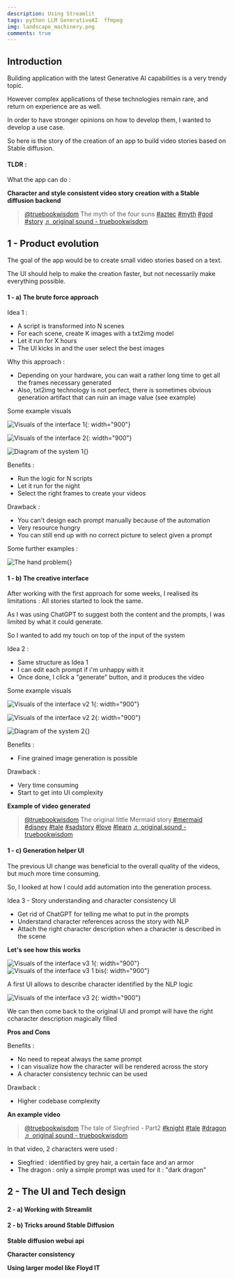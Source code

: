 ```yaml
---
description: Using Streamlit
tags: python LLM GenerativeAI  ffmpeg
img: landscape_machinery.png
comments: true
---
```



## Introduction

Building application with the latest Generative AI capabilities is a very trendy topic.

However complex applications of these technologies remain rare, and return on experience are as well.

In order to have stronger opinions on how to develop them, I wanted to develop a use case.

So here is the story of the creation of an app to build video stories based on Stable diffusion.


#### TLDR : 

What the app can do : 

__Character and style consistent video story creation with a Stable diffusion backend__

<blockquote class="tiktok-embed" cite="https://www.tiktok.com/@truebookwisdom/video/7238695358660955418" data-video-id="7238695358660955418" style="max-width: 605px;min-width: 325px;" > <section> <a target="_blank" title="@truebookwisdom" href="https://www.tiktok.com/@truebookwisdom?refer=embed">@truebookwisdom</a> The myth of the four suns <a title="aztec" target="_blank" href="https://www.tiktok.com/tag/aztec?refer=embed">#aztec</a>  <a title="myth" target="_blank" href="https://www.tiktok.com/tag/myth?refer=embed">#myth</a>  <a title="god" target="_blank" href="https://www.tiktok.com/tag/god?refer=embed">#god</a>  <a title="story" target="_blank" href="https://www.tiktok.com/tag/story?refer=embed">#story</a> <a target="_blank" title="♬ original sound  - truebookwisdom" href="https://www.tiktok.com/music/original-sound-truebookwisdom-7238695680183683867?refer=embed">♬ original sound  - truebookwisdom</a> </section> </blockquote> <script async src="https://www.tiktok.com/embed.js"></script>



## 1 - Product evolution

The goal of the app would be to create small video stories based on a text.

The UI should help to make the creation faster, but not necessarily make everything possible.


#### 1 - a) The brute force approach

Idea 1 : 

- A script is transformed into N scenes
- For each scene, create K images with a txt2img model
- Let it run for X hours
- The UI kicks in and the user select the best images


Why this approach : 

- Depending on your hardware, you can wait a rather long time to get all the frames necessary generated
- Also, txt2img technology is not perfect, there is sometimes obvious generation artifact that can ruin an image value (see example)



Some example visuals


![Visuals of the interface 1]({{site.baseurl}}/assets/img/frame_selector_2.png){: width="900"}


![Visuals of the interface 2]({{site.baseurl}}/assets/img/frame_selector_1.png){: width="900"}


![Diagram of the system 1](){}



Benefits : 
- Run the logic for N scripts
- Let it run for the night
- Select the right frames to create your videos


Drawback : 
- You can't design each prompt manually because of the automation
- Very resource hungry
- You can still end up with no correct picture to select given a prompt



Some further examples : 


![The hand problem]({{site.baseurl}}/assets/img/multiple_arms.png){}




#### 1 - b) The creative interface

After working with the first approach for some weeks, I realised its limitations : All stories started to look the same.

As I was using ChatGPT to suggest both the content and the prompts, I was limited by what it could generate.

So I wanted to add my touch on top of the input of the system


Idea 2 : 
- Same structure as Idea 1
- I can edit each prompt if i'm unhappy with it
- Once done, I click a "generate" button, and it produces the video



Some example visuals


![Visuals of the interface v2 1]({{site.baseurl}}/assets/img/brick_of_story_generation.png){: width="900"}


![Visuals of the interface v2 2]({{site.baseurl}}/assets/img/video_generation_in_UI.png){: width="900"}


![Diagram of the system 2](){}



Benefits : 
- Fine grained image generation is possible


Drawback : 
- Very time consuming
- Start to get into UI complexity


**Example of video generated**

<blockquote class="tiktok-embed" cite="https://www.tiktok.com/@truebookwisdom/video/7233298116349283610" data-video-id="7233298116349283610" style="max-width: 605px;min-width: 325px;" > <section> <a target="_blank" title="@truebookwisdom" href="https://www.tiktok.com/@truebookwisdom?refer=embed">@truebookwisdom</a> The original little Mermaid story <a title="mermaid" target="_blank" href="https://www.tiktok.com/tag/mermaid?refer=embed">#mermaid</a> <a title="disney" target="_blank" href="https://www.tiktok.com/tag/disney?refer=embed">#disney</a> <a title="tale" target="_blank" href="https://www.tiktok.com/tag/tale?refer=embed">#tale</a> <a title="sadstory" target="_blank" href="https://www.tiktok.com/tag/sadstory?refer=embed">#sadstory</a> <a title="love" target="_blank" href="https://www.tiktok.com/tag/love?refer=embed">#love</a> <a title="learn" target="_blank" href="https://www.tiktok.com/tag/learn?refer=embed">#learn</a> <a target="_blank" title="♬ original sound  - truebookwisdom" href="https://www.tiktok.com/music/original-sound-truebookwisdom-7233299394329283354?refer=embed">♬ original sound  - truebookwisdom</a> </section> </blockquote> <script async src="https://www.tiktok.com/embed.js"></script>


#### 1 - c) Generation helper UI


The previous UI change was beneficial to the overall quality of the videos, but much more time consuming.

So, I looked at how I could add automation into the generation process.


Idea 3 - Story understanding and character consistency UI

- Get rid of ChatGPT for telling me what to put in the prompts
- Understand character references across the story with NLP
- Attach the right character description when a character is described in the scene



**Let's see how this works**


![Visuals of the interface v3 1]({{site.baseurl}}/assets/img/character_control_1.png){: width="900"}
![Visuals of the interface v3 1 bis]({{site.baseurl}}/assets/img/character_control_2.png){: width="900"}

A first UI allows to describe character identified by the NLP logic 



![Visuals of the interface v3 2]({{site.baseurl}}/assets/img/character_consistency_in_story.png){: width="900"}

We can then come back to the original UI and prompt will have the right ccharacter description magically filled



**Pros and Cons**

Benefits : 
- No need to repeat always the same prompt
- I can visualize how the character will be rendered across the story
- A character consistency technic can be used


Drawback : 
- Higher codebase complexity


**An example video**


<blockquote class="tiktok-embed" cite="https://www.tiktok.com/@truebookwisdom/video/7238700571421642010" data-video-id="7238700571421642010" style="max-width: 605px;min-width: 325px;" > <section> <a target="_blank" title="@truebookwisdom" href="https://www.tiktok.com/@truebookwisdom?refer=embed">@truebookwisdom</a> The tale of Siegfried - Part2 <a title="knight" target="_blank" href="https://www.tiktok.com/tag/knight?refer=embed">#knight</a> <a title="tale" target="_blank" href="https://www.tiktok.com/tag/tale?refer=embed">#tale</a> <a title="dragon" target="_blank" href="https://www.tiktok.com/tag/dragon?refer=embed">#dragon</a> <a target="_blank" title="♬ original sound  - truebookwisdom" href="https://www.tiktok.com/music/original-sound-truebookwisdom-7238700853962558234?refer=embed">♬ original sound  - truebookwisdom</a> </section> </blockquote> <script async src="https://www.tiktok.com/embed.js"></script>


In that video, 2 characters were used : 
- Siegfried : identified by grey hair, a certain face and an armor
- The dragon : only a simple prompt was used for it : "dark dragon"



## 2 - The UI and Tech design


#### 2 - a) Working with Streamlit




#### 2 - b) Tricks around Stable Diffusion


**Stable diffusion webui api**



**Character consistency**



**Using larger model like Floyd IT**



